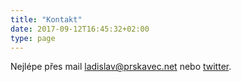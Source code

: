 ```yaml
---
title: "Kontakt"
date: 2017-09-12T16:45:32+02:00
type: page
---
```


Nejlépe přes mail [ladislav@prskavec.net](mailto:ladislav@prskavec.net) nebo [twitter](https://twitter.com/abtris).
